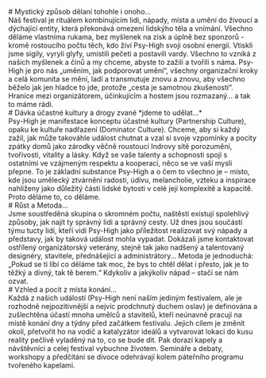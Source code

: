 <section class="about-s">
# Mystický způsob dělaní tohohle i onoho… 

<div class="txt-col">
Náš festival je rituálem kombinujícím lidi, nápady, místa a umění do živoucí a dýchající entity, která překonává omezení lidskýho těla a vnímání. Všechno děláme vlastníma rukama, bez myšlenek na zisk a úplně bez sponzorů - kromě rostoucího počtu těch, kdo živí Psy-High svoji osobní energií. Vtiskli jsme sigily, vyryli glyfy, umístili pečeti a postavili vardy. Všechno to vzniká z našich myšlenek a činů a my chceme, abyste to zažili a tvořili s náma.  Psy-High je pro nás „uměním, jak podporovat umění“, všechny organizační kroky a celá komunita se mění, ladí a transmutuje znovu a znovu, aby všechno běželo jak jen hladce to jde, protože „cesta je samotnou zkušeností“.  Hranice mezi organizátorem, účinkujícím a hostem jsou rozmazaný… a tak to máme rádi.
</div>
</section>



<section class="about-s">
# Dávka účastné kultury a drogy zvané *jdeme to udělat…*

<div class="txt-col">
Psy-High je manifestace konceptu účastné kultury (Partnership Culture), opaku ke kultuře nadřazení (Dominator Culture). Chceme, aby si každý zažil, jak může takováhle událost chutnat a vzal si svoje vzpomínky a pocity zpátky domů jako zárodky věčně roustoucí Indrovy sítě porozumění, tvořivosti, vitality a lásky. Když se vaše talenty a schopnosti spojí s ostatními ve vzájmeným respektu a kooperaci, něco se ve vaší mysli přepne. To je základní substance Psy-High a o čem to všechno je – místo, kde jsou umělecký ztvárnění radosti, údivu, melancholie, vzteku a inspirace nahlíženy jako důležitý části lidské bytosti v celé její komplexitě a kapacitě. Proto děláme to, co děláme.
</div>
</section>

<section class="about-s">
# Růst a Metoda…

<div class="txt-col">
Jsme soustředěná skupina o skromném počtu, naštěstí existují spolehlivý způsoby, jak najít ty správný lidi a správný cesty. Už dnes jsou součástí týmu tucty lidí, kteří vidí Psy-High jako příležitost realizovat svý nápady a představy, jak by taková událost mohla vypadat. Dokázali jsme kontaktovat ostřílený organizátorský veterány, stejně tak jako nadšený a talentovaný designéry, stavitele, přednášející a administrátory… Metoda je jednoduchá: „Pokud se ti líbí co děláme tak moc, že bys to chtěl dělat i přesto, jak je to těžký a divný, tak tě berem.“ Kdykoliv a jakýkoliv nápad – stačí se nám ozvat.
</div>
</section>


<section class="about-s">
# Vzhled a pocit z místa konání…
  
<div class="txt-col">
Každá z našich událostí (Psy-High není naším jediným festivalem, ale je rozhodně nejpozitivnější a nejvíc prodchnutý duchem oslav) je definována a zušlechtěna účastí mnoha umělců a stavitelů, kteří neúnavně pracují na místě konání dny a týdny před začátkem festivalu. Jejich cílem je změnit okolí, přetvořit ho na vodič a katalyzátor ideálů a vytvarovat lokaci do kusu reality pečlivě vyladěný na to, co se bude dít. Pak dorazí kapely a návštěvníci a celej festival vybuchne životem. Semináře a debaty, workshopy a předčítání se divoce odehrávají kolem páteřního programu tvořeného kapelami.
</div>
</section>
